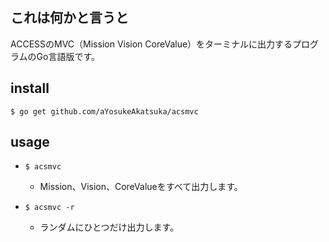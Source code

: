 ## これは何かと言うと

ACCESSのMVC（Mission Vision CoreValue）をターミナルに出力するプログラムのGo言語版です。

## install

`$ go get github.com/aYosukeAkatsuka/acsmvc`

## usage

* `$ acsmvc`
  * Mission、Vision、CoreValueをすべて出力します。

* `$ acsmvc -r`
  * ランダムにひとつだけ出力します。
